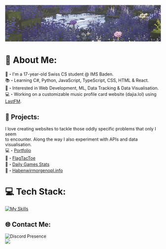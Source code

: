<div align="center">
    <img alt="header-gif" width="900" src="Header.gif">
</div>

# 💫 About Me:
👋・I'm a 17-year-old Swiss CS student @ IMS Baden.<br>
📚・Learning C#, Python, JavaScript, TypeScript, CSS, HTML & React.<br>
🌟・Interested in Web Development, ML, Data Tracking & Data Visualisation. <br>
💻・Working on a customizable music profile card website (dajia.lol) using [LastFM](https://www.last.fm/home).


## 📂 Projects:
I love creating websites to tackle those oddly specific problems that only I seem <br>to encounter. Along the way I also experiment with APIs and data visualisation. <br>
💻・[Portfolio](https://reazn.tech/) <br>
🎌・[FlagTacToe](http://flagtactoe.reazn.tech)<br>
📆・[Daily Games Stats](https://dailies.reazn.tech) <br>
📓・[Habenwirmorgenopl.info](https://habenwirmorgenopl.info/) <br>


# 💻 Tech Stack:
[![My Skills](https://skillicons.dev/icons?i=cs,py,javascript,html,css,react,aws,docker,mysql,git,godot,heroku,cloudflare,raspberrypi,supabase&perline=15)](https://skillicons.dev)

## 🌐 Contact Me:
<img src="https://lanyard.kyrie25.dev/api/699913103378350122?waveColor=273849&waveSpotifyColor=273849&animationDuration=3s&gradient=645CBB-A084DC-BFACE2-EBC7E6" height="135" alt="Discord Presence">
<div>
  <a href="mailto:reazn.dev@gmail.com">
    <img src="https://img.shields.io/badge/GMAIL-black?style=for-the-badge&logo=gmail&logoColor=white&color=1b2932"/>
  </a>
</div>
